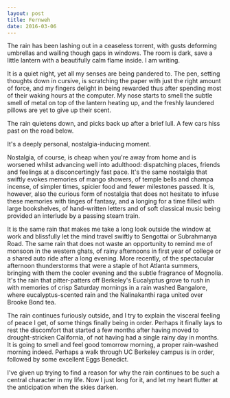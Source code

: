 ```yaml
---
layout: post
title: Fernweh
date: 2016-03-06
---
```


The rain has been lashing out in a ceaseless torrent, with gusts deforming umbrellas and wailing though gaps in windows. The room is dark, save a little lantern with a beautifully calm flame inside. I am writing. 

It is a quiet night, yet all my senses are being pandered to. The pen, setting thoughts down in cursive, is scratching the paper with just the right amount of force, and my fingers delight in being rewarded thus after spending most of their waking hours at the computer. My nose starts to smell the subtle smell of metal on top of the lantern heating up, and the freshly laundered pillows are yet to give up their scent.

The rain quietens down, and picks back up after a brief lull. A few cars hiss past on the road below.

It's a deeply personal, nostalgia-inducing moment.

Nostalgia, of course, is cheap when you're away from home and is worsened whilst advancing well into adulthood: dispatching places, friends and feelings at a disconcertingly fast pace. It's the same nostalgia that swiftly evokes memories of mango showers, of temple bells and champa incense, of simpler times, spicier food and fewer milestones passed. It is, however, also the curious form of nostalgia that does not hesitate to infuse these memories with tinges of fantasy, and a longing for a time filled with large bookshelves, of hand-written letters and of soft classical music being provided an interlude by a passing steam train.

It is the same rain that makes me take a long look outside the window at work and blissfully let the mind travel swiftly to Sengottai or Subrahmanya Road. The same rain that does not waste an opportunity to remind me of monsoon in the western ghats, of rainy afternoons in first year of college or a shared auto ride after a long evening. More recently, of the spectacular afternoon thunderstorms that were a staple of hot Atlanta summers, bringing with them the cooler evening and the subtle fragrance of Mognolia. It's the rain that pitter-patters off Berkeley's Eucalyptus grove to rush in with memories of crisp Saturday mornings in a rain washed Bangalore, where eucalyptus-scented rain and the Nalinakanthi raga united over Brooke Bond tea. 

The rain continues furiously outside, and I try to explain the visceral feeling of peace I get, of some things finally being in order. Perhaps it finally lays to rest the discomfort that started a few months after having moved to drought-stricken California, of not having had a single rainy day in months. It is going to smell and feel good tomorrow morning, a proper rain-washed morning indeed. Perhaps a walk through UC Berkeley campus is in order, followed by some excellent Eggs Benedict. 

I've given up trying to find a reason for why the rain continues to be such a central character in my life. Now I just long for it, and let my heart flutter at the anticipation when the skies darken.